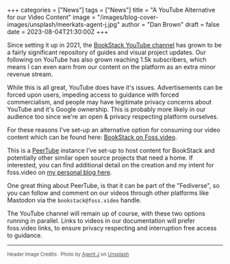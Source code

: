 +++
categories = ["News"]
tags = ["News"]
title = "A YouTube Alternative for our Video Content"
image = "/images/blog-cover-images/unsplash/meerkats-agent-j.jpg"
author = "Dan Brown"
draft = false
date = 2023-08-04T21:30:00Z
+++

Since setting it up in 2021, the [BookStack YouTube channel](https://www.youtube.com/c/BookStackApp)
has grown to be a fairly significant repository of guides and visual project updates.
Our following on YouTube has also grown reaching 1.5k subscribers, which means I can
even earn from our content on the platform as an extra minor revenue stream.

While this is all great, YouTube does have it's issues. 
Advertisements can be forced upon users, impeding access to guidance with forced commercialism,
and people may have legitimate privacy concerns about YouTube and it's Google ownership.
This is probably more likely in our audience too since we're an open & privacy respecting platform ourselves.

For these reasons I've set-up an alternative option for consuming our video content 
which can be found here: [BookStack on Foss.video](https://foss.video/c/bookstack/).

This is a [PeerTube](https://joinpeertube.org/) instance I've set-up to host content for BookStack
and potentially other similar open source projects that need a home.
If interested, you can find additional detail on the creation and my intent for foss.video 
on [my personal blog here](https://danb.me/blog/foss-video/).

One great thing about PeerTube, is that it can be part of the "Fediverse", so you can follow 
and comment on our videos through other platforms like Mastodon via the `bookstack@foss.video` handle.

The YouTube channel will remain up of course, with these two options running in parallel.
Links to videos in our documentation will prefer foss.video links, to ensure privacy respecting
and interruption free access to guidance.

---

<span style="font-size: 0.8em;opacity:0.8;">Header Image Credits:&nbsp;<span>
Photo by <a href="https://unsplash.com/@agentj?utm_source=unsplash&utm_medium=referral&utm_content=creditCopyText">Agent J</a> on <a href="https://unsplash.com/photos/xJ-GlSTpvxI?utm_source=unsplash&utm_medium=referral&utm_content=creditCopyText">Unsplash</a>
</span></span>

